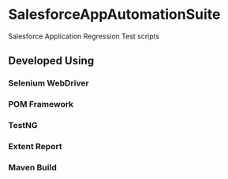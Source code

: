 # SalesforceAppAutomationSuite
Salesforce Application Regression Test scripts

## Developed Using
### Selenium WebDriver
### POM Framework
### TestNG
### Extent Report
### Maven Build
